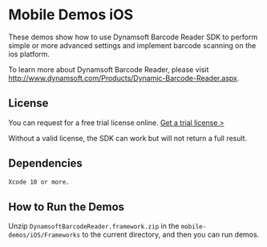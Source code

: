 # Mobile Demos iOS

These demos show how to use Dynamsoft Barcode Reader SDK to perform simple or more advanced settings and implement barcode scanning on the ios platform.

To learn more about Dynamsoft Barcode Reader, please visit http://www.dynamsoft.com/Products/Dynamic-Barcode-Reader.aspx.

## License

You can request for a free trial license online. [Get a trial license >](https://www.dynamsoft.com/CustomerPortal/Portal/Triallicense.aspx)

Without a valid license, the SDK can work but will not return a full result.

## Dependencies
```bash
Xcode 10 or more. 
```

## How to Run the Demos

Unzip `DynamsoftBarcodeReader.framework.zip` in the `mobile-demos/iOS/Frameworks` to the current directory, and then you can run demos.

